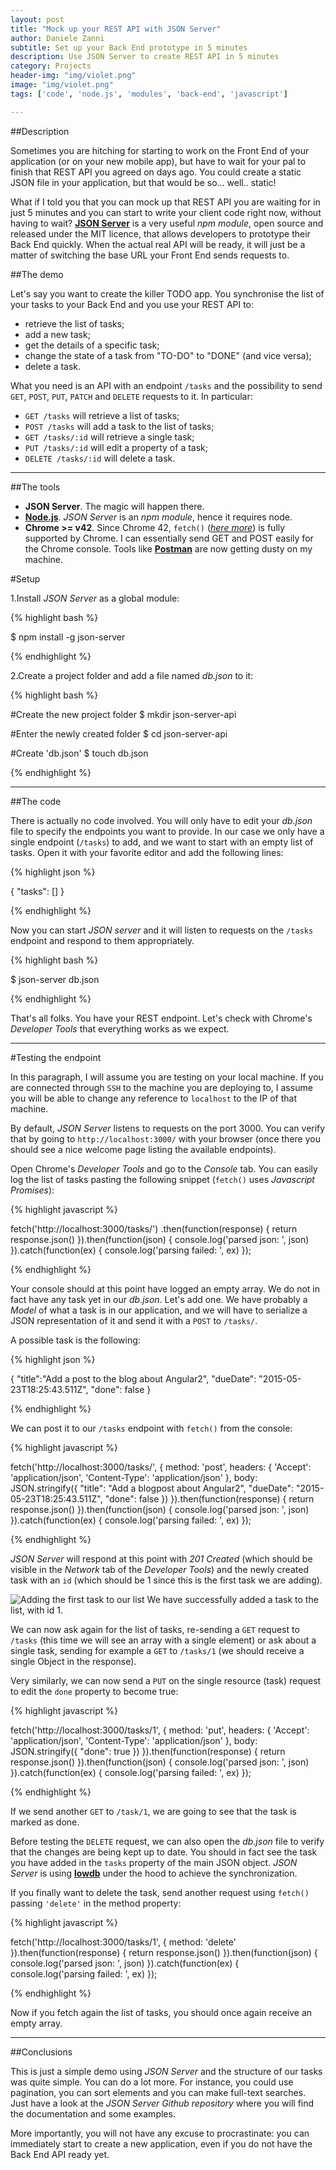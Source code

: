 ```yaml
---
layout: post
title: "Mock up your REST API with JSON Server"
author: Daniele Zanni
subtitle: Set up your Back End prototype in 5 minutes
description: Use JSON Server to create REST API in 5 minutes
category: Projects
header-img: "img/violet.png"
image: "img/violet.png"
tags: ['code', 'node.js', 'modules', 'back-end', 'javascript']

---
```

##Description

Sometimes you are hitching for starting to work on the Front End of your application (or on your new mobile app), but have to wait for your pal to finish that REST API you agreed on days ago.
You could create a static JSON file in your application, but that would be so... well.. static!

What if I told you that you can mock up that REST API you are waiting for in just 5 minutes and you can start to write your client code right now, without having to wait?
**[JSON Server](https://github.com/typicode/json-server)** is a very useful *npm module*, open source and released under the MIT licence, that allows developers to prototype their Back End quickly.
When the actual real API will be ready, it will just be a matter of switching the base URL your Front End sends requests to.

##The demo

Let's say you want to create the killer TODO app. You synchronise the list of your tasks to your Back End and you use your REST API to:
 
+ retrieve the list of tasks;
+ add a new task;
+ get the details of a specific task;
+ change the state of a task from "TO-DO" to "DONE" (and vice versa);
+ delete a task.
 
What you need is an API with an endpoint `/tasks` and the possibility to send `GET`, `POST`, `PUT`, `PATCH` and `DELETE` requests to it.
In particular:
 
+ `GET /tasks` will retrieve a list of tasks;
+ `POST /tasks` will add a task to the list of tasks;
+ `GET /tasks/:id` will retrieve a single task;
+ `PUT /tasks/:id` will edit a property of a task;
+ `DELETE /tasks/:id` will delete a task.


___________

##The tools

- **JSON Server**. The magic will happen there.
- **[Node.js](https://nodejs.org/)**. *JSON Server* is an *npm module*, hence it requires node.
- **Chrome >= v42**. Since Chrome 42, `fetch()` (*[here more](https://fetch.spec.whatwg.org/)*) is fully supported by Chrome. I can essentially send GET and POST easily for the Chrome console. Tools like **[Postman](https://chrome.google.com/webstore/detail/postman-rest-client/fdmmgilgnpjigdojojpjoooidkmcomcm?hl=en)** are now getting dusty on my machine.

#Setup

1.Install *JSON Server* as a global module:

{% highlight bash %}

$ npm install -g json-server

{% endhighlight %}

2.Create a project folder and add a file named *db.json* to it:

{% highlight bash %}

#Create the new project folder
$ mkdir json-server-api

#Enter the newly created folder
$ cd json-server-api

#Create 'db.json'
$ touch db.json

{% endhighlight %}

_________
 
##The code

There is actually no code involved. You will only have to edit your *db.json* file to specify the endpoints you want to provide.
In our case we only have a single endpoint (`/tasks`) to add, and we want to start with an empty list of tasks. Open it with your favorite editor and add the following lines:

{% highlight json %}

{
    "tasks": []
}

{% endhighlight %}

Now you can start *JSON server* and it will listen to requests on the `/tasks` endpoint and respond to them appropriately.

{% highlight bash %}

$ json-server db.json

{% endhighlight %}

That's all folks. You have your REST endpoint. Let's check with Chrome's *Developer Tools* that everything works as we expect.

__________

#Testing the endpoint

In this paragraph, I will assume you are testing on your local machine. If you are connected through `SSH` to the machine you are deploying to, I assume you will be able to change any reference to `localhost` to the IP of that machine.

By default, *JSON Server* listens to requests on the port 3000. You can verify that by going to `http://localhost:3000/` with your browser (once there you should see a nice welcome page listing the available endpoints).

Open Chrome's *Developer Tools* and go to the *Console* tab. You can easily log the list of tasks pasting the following snippet (`fetch()` uses *Javascript Promises*):

{% highlight javascript %}

fetch('http://localhost:3000/tasks/')
  .then(function(response) {
    return response.json()
  }).then(function(json) {
    console.log('parsed json: ', json)
  }).catch(function(ex) {
    console.log('parsing failed: ', ex)
  });
      
{% endhighlight %}

Your console should at this point have logged an empty array. We do not in fact have any task yet in our *db.json*. Let's add one.
We have probably a *Model* of what a task is in our application, and we will have to serialize a JSON representation of it and send it with a `POST` to `/tasks/`.

A possible task is the following:

{% highlight json %}


{
    "title":"Add a post to the blog about Angular2",
    "dueDate": "2015-05-23T18:25:43.511Z",
    "done": false
}

{% endhighlight %}

We can post it to our `/tasks` endpoint with `fetch()` from the console:

{% highlight javascript %}

fetch('http://localhost:3000/tasks/', {
  method: 'post',
  headers: {
    'Accept': 'application/json',
    'Content-Type': 'application/json'
  },
  body: JSON.stringify({
       "title":   "Add a blogpost about Angular2",
       "dueDate": "2015-05-23T18:25:43.511Z",
       "done": false
   })
}).then(function(response) {
      return response.json()
    }).then(function(json) {
      console.log('parsed json: ', json)
    }).catch(function(ex) {
      console.log('parsing failed: ', ex)
    });

{% endhighlight %}

*JSON Server* will respond at this point with *201 Created* (which should be visible in the *Network* tab of the *Developer Tools*) and the newly created task with an `id` (which should be 1 since this is the first task we are adding).

<img src="{{ site.baseurl }}/img/fetch-post.png" alt="Adding the first task to our list">
<span class="caption text-muted">We have successfully added a task to the list, with id 1.</span>

We can now ask again for the list of tasks, re-sending a `GET` request to `/tasks` (this time we will see an array with a single element) or ask about a single task, sending for example a `GET` to `/tasks/1` (we should receive a single Object in the response).

Very similarly, we can now send a `PUT` on the single resource (task) request to edit the `done` property to become true:

{% highlight javascript %}

fetch('http://localhost:3000/tasks/1', {
  method: 'put',
  headers: {
    'Accept': 'application/json',
    'Content-Type': 'application/json'
  },
  body: JSON.stringify({
       "done": true
   })
}).then(function(response) {
      return response.json()
    }).then(function(json) {
      console.log('parsed json: ', json)
    }).catch(function(ex) {
      console.log('parsing failed: ', ex)
    });
    
 {% endhighlight %}
   
   
 If we send another `GET` to `/task/1`,  we are going to see that the task is marked as done.
 
 Before testing the `DELETE` request, we can also open the *db.json* file to verify that the changes are being kept up to date. You should in fact see the task you have added in the `tasks` property of the main JSON object.
 *JSON Server* is using **[lowdb](https://github.com/typicode/lowdb)** under the hood to achieve the synchronization.
 
 If you finally want to delete the task, send another request using `fetch()` passing `'delete'` in the method property:
 
 {% highlight javascript %}
 
 fetch('http://localhost:3000/tasks/1', {
   method: 'delete'
 }).then(function(response) {
       return response.json()
     }).then(function(json) {
       console.log('parsed json: ', json)
     }).catch(function(ex) {
       console.log('parsing failed: ', ex)
     });
     
  {% endhighlight %}
  
  Now if you fetch again the list of tasks, you should once again receive an empty array.
  
  _______
  
  ##Conclusions
  
 This is just a simple demo using *JSON Server* and the structure of our tasks was quite simple. You can do a lot more. For instance, you could use pagination, you can sort elements and you can make full-text searches.
 Just have a look at the *JSON Server Github repository* where you will find the documentation and some examples.
 
 More importantly, you will not have any excuse to procrastinate: you can immediately start to create a new application, even if you do not have the Back End API ready yet.
